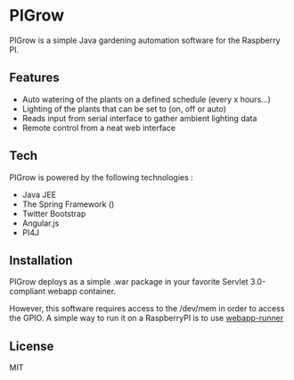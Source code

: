 PIGrow
======
PIGrow is a simple Java gardening automation software for the Raspberry PI.

Features
--------

* Auto watering of the plants on a defined schedule (every x hours...)
* Lighting of the plants that can be set to (on, off or auto)
* Reads input from serial interface to gather ambient lighting data
* Remote control from a neat web interface

Tech
-----------
PIGrow is powered by the following technologies : 

* Java JEE
* The Spring Framework ()
* Twitter Bootstrap
* Angular.js
* PI4J


Installation
--------------
PIGrow deploys as a simple .war package in your favorite Servlet 3.0-compliant webapp container.

However, this software requires access to the /dev/mem in order to access the GPIO. 
A simple way to run it on a RaspberryPI is to use [webapp-runner](https://github.com/jsimone/webapp-runner)

License
----
MIT
